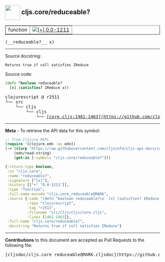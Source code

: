 ## <img width="48px" valign="middle" src="http://i.imgur.com/Hi20huC.png"> cljs.core/reduceable?

 <table border="1">
<tr>

<td>function</td>
<td><a href="https://github.com/cljsinfo/cljs-api-docs/tree/0.0-1211"><img valign="middle" alt="[+] 0.0-1211" src="https://img.shields.io/badge/+-0.0--1211-lightgrey.svg"></a> </td>
</tr>
</table>

 <samp>
(__reduceable?__ x)<br>
</samp>

---




Source docstring:

```
Returns true if coll satisfies IReduce
```

Source code:

```clj
(defn ^boolean reduceable?
  [x] (satisfies? IReduce x))
```

 <pre>
clojurescript @ r2511
└── src
    └── cljs
        └── cljs
            └── <ins>[core.cljs:1461-1463](https://github.com/clojure/clojurescript/blob/r2511/src/cljs/cljs/core.cljs#L1461-L1463)</ins>
</pre>


---

__Meta__ - To retrieve the API data for this symbol:

```clj
;; from Clojure REPL
(require '[clojure.edn :as edn])
(-> (slurp "https://raw.githubusercontent.com/cljsinfo/cljs-api-docs/catalog/cljs-api.edn")
    (edn/read-string)
    (get-in [:symbols "cljs.core/reduceable?"]))
```

```clj
{:return-type boolean,
 :ns "cljs.core",
 :name "reduceable?",
 :signature ["[x]"],
 :history [["+" "0.0-1211"]],
 :type "function",
 :full-name-encode "cljs.core_reduceableQMARK",
 :source {:code "(defn ^boolean reduceable?\n  [x] (satisfies? IReduce x))",
          :repo "clojurescript",
          :tag "r2511",
          :filename "src/cljs/cljs/core.cljs",
          :lines [1461 1463]},
 :full-name "cljs.core/reduceable?",
 :docstring "Returns true if coll satisfies IReduce"}

```

---

__Contributions__ to this document are accepted as Pull Requests to the following file:

 <pre>
[cljsdoc/cljs.core_reduceableQMARK.cljsdoc](https://github.com/cljsinfo/cljs-api-docs/blob/master/cljsdoc/cljs.core_reduceableQMARK.cljsdoc)
</pre>


